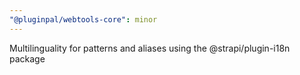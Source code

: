 ```yaml
---
"@pluginpal/webtools-core": minor
---
```


Multilinguality for patterns and aliases using the @strapi/plugin-i18n package
